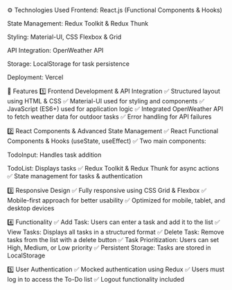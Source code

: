 ⚙️ Technologies Used
Frontend: React.js (Functional Components & Hooks)

State Management: Redux Toolkit & Redux Thunk

Styling: Material-UI, CSS Flexbox & Grid

API Integration: OpenWeather API

Storage: LocalStorage for task persistence

Deployment: Vercel

📌 Features
1️⃣ Frontend Development & API Integration
✅ Structured layout using HTML & CSS
✅ Material-UI used for styling and components
✅ JavaScript (ES6+) used for application logic
✅ Integrated OpenWeather API to fetch weather data for outdoor tasks
✅ Error handling for API failures

2️⃣ React Components & Advanced State Management
✅ React Functional Components & Hooks (useState, useEffect)
✅ Two main components:

TodoInput: Handles task addition

TodoList: Displays tasks
✅ Redux Toolkit & Redux Thunk for async actions
✅ State management for tasks & authentication

3️⃣ Responsive Design
✅ Fully responsive using CSS Grid & Flexbox
✅ Mobile-first approach for better usability
✅ Optimized for mobile, tablet, and desktop devices

4️⃣ Functionality
✅ Add Task: Users can enter a task and add it to the list
✅ View Tasks: Displays all tasks in a structured format
✅ Delete Task: Remove tasks from the list with a delete button
✅ Task Prioritization: Users can set High, Medium, or Low priority
✅ Persistent Storage: Tasks are stored in LocalStorage

5️⃣ User Authentication
✅ Mocked authentication using Redux
✅ Users must log in to access the To-Do list
✅ Logout functionality included

